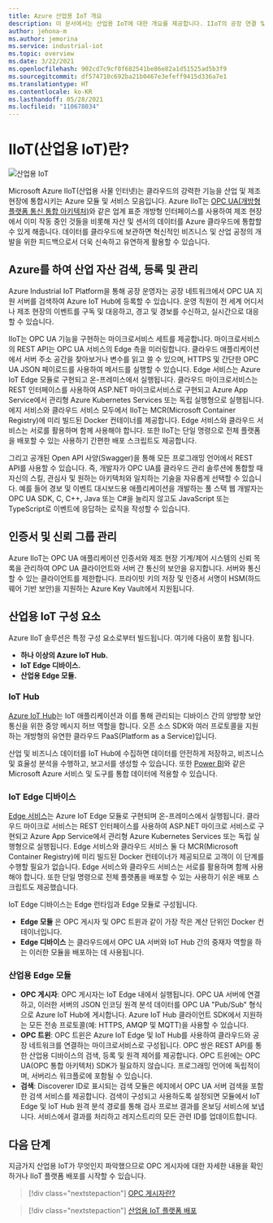 ```yaml
---
title: Azure 산업용 IoT 개요
description: 이 문서에서는 산업용 IoT에 대한 개요를 제공합니다. IIoT의 공장 연결 및 보안 구성 요소에 대해 설명합니다.
author: jehona-m
ms.author: jemorina
ms.service: industrial-iot
ms.topic: overview
ms.date: 3/22/2021
ms.openlocfilehash: 902cd7c9cf0f682541be86e82a1d51525ad5b3f9
ms.sourcegitcommit: df574710c692ba21b0467e3efeff9415d336a7e1
ms.translationtype: HT
ms.contentlocale: ko-KR
ms.lasthandoff: 05/28/2021
ms.locfileid: "110678034"
---
```

# <a name="what-is-industrial-iot-iiot"></a>IIoT(산업용 IoT)란?

![산업용 IoT](media/overview-what-is-Industrial-IoT/icon-255-px.png)

Microsoft Azure IIoT(산업용 사물 인터넷)는 클라우드의 강력한 기능을 산업 및 제조 현장에 통합시키는 Azure 모듈 및 서비스 모음입니다. Azure IIoT는 [OPC UA(개방형 플랫폼 통신 통합 아키텍처)](https://opcfoundation.org/about/opc-technologies/opc-ua/)와 같은 업계 표준 개방형 인터페이스를 사용하여 제조 현장에서 이미 작동 중인 것들을 비롯해 자산 및 센서의 데이터를 Azure 클라우드에 통합할 수 있게 해줍니다. 데이터를 클라우드에 보관하면 혁신적인 비즈니스 및 산업 공정의 개발을 위한 피드백으로서 더욱 신속하고 유연하게 활용할 수 있습니다.

## <a name="discover-register-and-manage-your-industrial-assets-with-azure"></a>Azure를 하여 산업 자산 검색, 등록 및 관리

Azure Industrial IoT Platform을 통해 공장 운영자는 공장 네트워크에서 OPC UA 지원 서버를 검색하여 Azure IoT Hub에 등록할 수 있습니다. 운영 직원이 전 세계 어디서나 제조 현장의 이벤트를 구독 및 대응하고, 경고 및 경보를 수신하고, 실시간으로 대응할 수 있습니다.

IIoT는 OPC UA 기능을 구현하는 마이크로서비스 세트를 제공합니다. 마이크로서비스의 REST API는 OPC UA 서비스의 Edge 측을 미러링합니다. 클라우드 애플리케이션에서 서버 주소 공간을 찾아보거나 변수를 읽고 쓸 수 있으며, HTTPS 및 간단한 OPC UA JSON 페이로드를 사용하여 메서드를 실행할 수 있습니다. Edge 서비스는 Azure IoT Edge 모듈로 구현되고 온-프레미스에서 실행됩니다. 클라우드 마이크로서비스는 REST 인터페이스를 사용하여 ASP.NET 마이크로서비스로 구현되고 Azure App Service에서 관리형 Azure Kubernetes Services 또는 독립 실행형으로 실행됩니다. 에지 서비스와 클라우드 서비스 모두에서 IIoT는 MCR(Microsoft Container Registry)에 미리 빌드된 Docker 컨테이너를 제공합니다. Edge 서비스와 클라우드 서비스는 서로를 활용하며 함께 사용해야 합니다. 또한 IIoT는 단일 명령으로 전체 플랫폼을 배포할 수 있는 사용하기 간편한 배포 스크립트도 제공합니다.

그리고 공개된 Open API 사양(Swagger)을 통해 모든 프로그래밍 언어에서 REST API를 사용할 수 있습니다. 즉, 개발자가 OPC UA를 클라우드 관리 솔루션에 통합할 때 자신의 스킬, 관심사 및 원하는 아키텍처와 일치하는 기술을 자유롭게 선택할 수 있습니다. 예를 들어 경보 및 이벤트 대시보드용 애플리케이션을 개발하는 풀 스택 웹 개발자는 OPC UA SDK, C, C++, Java 또는 C#을 늘리지 않고도 JavaScript 또는 TypeScript로 이벤트에 응답하는 로직을 작성할 수 있습니다.

## <a name="manage-certificates-and-trust-groups"></a>인증서 및 신뢰 그룹 관리

Azure IIoT는 OPC UA 애플리케이션 인증서와 제조 현장 기계/제어 시스템의 신뢰 목록을 관리하여 OPC UA 클라이언트와 서버 간 통신의 보안을 유지합니다. 서버와 통신할 수 있는 클라이언트를 제한합니다. 프라이빗 키의 저장 및 인증서 서명이 HSM(하드웨어 기반 보안)을 지원하는 Azure Key Vault에서 지원됩니다.

## <a name="industrial-iot-components"></a>산업용 IoT 구성 요소

Azure IIoT 솔루션은 특정 구성 요소로부터 빌드됩니다. 여기에 다음이 포함 됩니다.

- **하나 이상의 Azure IoT Hub.**
- **IoT Edge 디바이스.**
- **산업용 Edge 모듈.**

### <a name="iot-hub"></a>IoT Hub
[Azure IoT Hub](https://azure.microsoft.com/services/iot-hub/)는 IoT 애플리케이션과 이를 통해 관리되는 디바이스 간의 양방향 보안 통신을 위한 중앙 메시지 허브 역할을 합니다. 오픈 소스 SDK와 여러 프로토콜을 지원하는 개방형의 유연한 클라우드 PaaS(Platform as a Service)입니다. 

산업 및 비즈니스 데이터를 IoT Hub에 수집하면 데이터를 안전하게 저장하고, 비즈니스 및 효율성 분석을 수행하고, 보고서를 생성할 수 있습니다. 또한 [Power BI](https://powerbi.microsoft.com)와 같은 Microsoft Azure 서비스 및 도구를 통합 데이터에 적용할 수 있습니다.

### <a name="iot-edge-devices"></a>IoT Edge 디바이스
[Edge 서비스](https://azure.microsoft.com/services/iot-edge/)는 Azure IoT Edge 모듈로 구현되며 온-프레미스에서 실행됩니다. 클라우드 마이크로 서비스는 REST 인터페이스를 사용하여 ASP.NET 마이크로 서비스로 구현되고 Azure App Service에서 관리형 Azure Kubernetes Services 또는 독립 실행형으로 실행됩니다. Edge 서비스와 클라우드 서비스 둘 다 MCR(Microsoft Container Registry)에 미리 빌드된 Docker 컨테이너가 제공되므로 고객이 이 단계를 수행할 필요가 없습니다. Edge 서비스와 클라우드 서비스는 서로를 활용하며 함께 사용해야 합니다. 또한 단일 명령으로 전체 플랫폼을 배포할 수 있는 사용하기 쉬운 배포 스크립트도 제공했습니다.

IoT Edge 디바이스는 Edge 런타임과 Edge 모듈로 구성됩니다.
- **Edge 모듈** 은 OPC 게시자 및 OPC 트윈과 같이 가장 작은 계산 단위인 Docker 컨테이너입니다. 
- **Edge 디바이스** 는 클라우드에서 OPC UA 서버와 IoT Hub 간의 중재자 역할을 하는 이러한 모듈을 배포하는 데 사용됩니다.

### <a name="industrial-edge-modules"></a>산업용 Edge 모듈
- **OPC 게시자**: OPC 게시자는 IoT Edge 내에서 실행됩니다. OPC UA 서버에 연결하고, 이러한 서버의 JSON 인코딩 원격 분석 데이터를 OPC UA "Pub/Sub" 형식으로 Azure IoT Hub에 게시합니다. Azure IoT Hub 클라이언트 SDK에서 지원하는 모든 전송 프로토콜(예: HTTPS, AMQP 및 MQTT)을 사용할 수 있습니다.
- **OPC 트윈**: OPC 트윈은 Azure IoT Edge 및 IoT Hub를 사용하여 클라우드와 공장 네트워크를 연결하는 마이크로서비스로 구성됩니다. OPC 쌍은 REST API를 통한 산업용 디바이스의 검색, 등록 및 원격 제어를 제공합니다. OPC 트윈에는 OPC UA(OPC 통합 아키텍처) SDK가 필요하지 않습니다. 프로그래밍 언어에 독립적이며, 서버리스 워크플로에 포함될 수 있습니다.
- **검색**: Discoverer ID로 표시되는 검색 모듈은 에지에서 OPC UA 서버 검색을 포함한 검색 서비스를 제공합니다. 검색이 구성되고 사용하도록 설정되면 모듈에서 IoT Edge 및 IoT Hub 원격 분석 경로를 통해 검사 프로브 결과를 온보딩 서비스에 보냅니다. 서비스에서 결과를 처리하고 레지스트리의 모든 관련 ID를 업데이트합니다.

## <a name="next-steps"></a>다음 단계
지금가지 산업용 IoT가 무엇인지 파악했으므로 OPC 게시자에 대한 자세한 내용을 확인하거나 IIoT 플랫폼 배포를 시작할 수 있습니다.

> [!div class="nextstepaction"]
> [OPC 게시자란?](overview-what-is-opc-publisher.md)

> [!div class="nextstepaction"]
> [산업용 IoT 플랫폼 배포](tutorial-deploy-industrial-iot-platform.md)